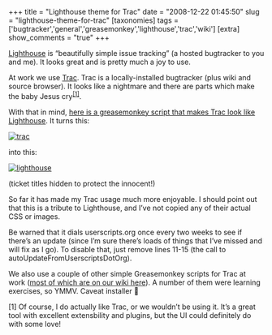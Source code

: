 +++
title = "Lighthouse theme for Trac"
date = "2008-12-22 01:45:50"
slug = "lighthouse-theme-for-trac"
[taxonomies]
tags = ['bugtracker','general','greasemonkey','lighthouse','trac','wiki']
[extra]
show_comments = "true"
+++

[Lighthouse](http://www.lighthouseapp.com/) is “beautifully simple issue tracking” (a hosted bugtracker to you and me). It looks great and is pretty much a joy to use.

At work we use [Trac](http://trac.edgewall.org/). Trac is a locally-installed bugtracker (plus wiki and source browser). It looks like a nightmare and there are parts which make the baby Jesus cry<sup>[\[1\]](#tracisgreatreally)</sup>.

With that in mind, [here is a greasemonkey script that makes Trac look like Lighthouse](http://userscripts.org/scripts/show/37887). It turns this:

[![trac](http://philwilson.org/blog/wp-content/uploads/2008/12/trac-thumb.png)](http://philwilson.org/blog/wp-content/uploads/2008/12/trac.png)

into this:

[![lighthouse](http://philwilson.org/blog/wp-content/uploads/2008/12/lighthouse-thumb.png)](http://philwilson.org/blog/wp-content/uploads/2008/12/lighthouse.png)

(ticket titles hidden to protect the innocent!)

So far it has made my Trac usage much more enjoyable. I should point out that this is a tribute to Lighthouse, and I’ve not copied any of their actual CSS or images.

Be warned that it dials userscripts.org once every two weeks to see if there’s an update (since I’m sure there’s loads of things that I’ve missed and will fix as I go). To disable that, just remove lines 11-15 (the call to autoUpdateFromUserscriptsDotOrg).

We also use a couple of other simple Greasemonkey scripts for Trac at work ([most of which are on our wiki here](http://wiki.bath.ac.uk/display/webservices/Trac%20improvements)). A number of them were learning exercises, so YMMV. Caveat installer 🙂

<a name="tracisgreatreally">\[1\]</a> Of course, I do actually like Trac, or we wouldn’t be using it. It’s a great tool with excellent extensbility and plugins, but the UI could definitely do with some love!
